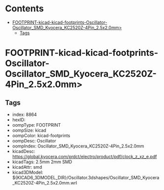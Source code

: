 



Contents
========

* [FOOTPRINT-kicad-kicad-footprints-Oscillator-Oscillator_SMD_Kyocera_KC2520Z-4Pin_2.5x2.0mm>](#footprint-kicad-kicad-footprints-oscillator-oscillator_smd_kyocera_kc2520z-4pin_25x20mm)
	* [Tags](#tags)

# FOOTPRINT-kicad-kicad-footprints-Oscillator-Oscillator_SMD_Kyocera_KC2520Z-4Pin_2.5x2.0mm>

## Tags

- index: 8864
- hexID: 
- oompType: FOOTPRINT
- oompSize: kicad
- oompColor: kicad-footprints
- oompDesc: Oscillator
- oompIndex: Oscillator_SMD_Kyocera_KC2520Z-4Pin_2.5x2.0mm
- kicadDesc: https://global.kyocera.com/prdct/electro/product/pdf/clock_z_xz_e.pdf
- kicadTags: 2.5mm 2mm SMD
- kicadAttr: smd
- kicad3DModel: ${KICAD6_3DMODEL_DIR}/Oscillator.3dshapes/Oscillator_SMD_Kyocera_KC2520Z-4Pin_2.5x2.0mm.wrl
